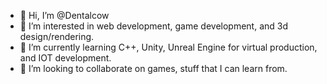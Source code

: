 - 👋 Hi, I’m @Dentalcow
- 👀 I’m interested in web development, game development, and 3d design/rendering.
- 🌱 I’m currently learning C++, Unity, Unreal Engine for virtual production, and IOT development.
- 💞️ I’m looking to collaborate on games, stuff that I can learn from.

<!---
Dentalcow/Dentalcow is a ✨ special ✨ repository because its `README.md` (this file) appears on your GitHub profile.
You can click the Preview link to take a look at your changes.
--->
